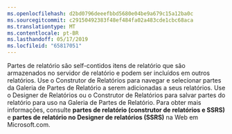 ```yaml
---
ms.openlocfilehash: d2bd0796deeefbbd5680e04be9a679c15a12ba0c
ms.sourcegitcommit: c29150492383f48ef484fa02a483cde1cbc68aca
ms.translationtype: MT
ms.contentlocale: pt-BR
ms.lasthandoff: 05/17/2019
ms.locfileid: "65817051"
---
```

Partes de relatório são self\-contidos itens de relatório que são armazenados no servidor de relatório e podem ser incluídos em outros relatórios. Use o Construtor de Relatórios para navegar e selecionar partes da Galeria de Partes de Relatório a serem adicionadas a seus relatórios. Use o Designer de Relatórios ou o Construtor de Relatórios para salvar partes do relatório para uso na Galeria de Partes de Relatório. Para obter mais informações, consulte **partes de relatório \(construtor de relatórios e SSRS\)**  e **partes de relatório no Designer de relatórios \(SSRS\)**  na Web em Microsoft.com.
